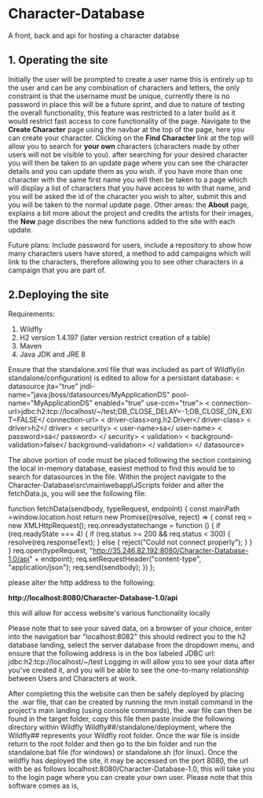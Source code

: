 # Character-Database
A front, back and api for hosting a character databse

## 1. Operating the site
Initially the user will be prompted to create a user name this is entirely up to the user and can be any combination of characters and letters, the only constraint is that the username must be unique, currently there is no password in place this will be a future sprint, and due to nature of testing the overall functionality, this feature was restricted to a later build as it would restrict fast access to core functionality of the page. Navigate to the **Create Character** page using the navbar at the top of the page, here you can create your character. Clicking on the **Find Character** link at the top will allow you to search for **your own** characters (characters made by other users will not be visible to you). after searching for your desired character you will then be taken to an update page where you can see the character details and you can update them as you wish. if you have more than one character with the same first name you will then be taken to a page which will display a list of characters that you have access to with that name, and you will be asked the id of the character you wish to alter, submit this and you will be taken to the normal update page.
Other areas: the **About** page, explains a bit more about the project and credits the artists for their images, the **New** page discribes the new functions added to the site with each update.

Future plans:
Include password for users, include a repository to show how many characters users have stored, a method to add campaigns which will link to the characters, therefore allowing you to see other characters in a campaign that you are part of. 

## 2.Deploying the site
Requirements:
 1. Wildfly
 2. H2 version 1.4.197 (later version restrict creation of a table)
 3. Maven
 4. Java JDK and JRE 8
 
 Ensure that the standalone.xml file that was included as part of Wildfly(in standalone/configuration) is edited to allow for a persistant database:
 < datasource jta="true" jndi-name="java:jboss/datasources/MyApplicationDS" pool-name="MyApplicationDS" enabled="true" use-ccm="true"> 
    < connection-url>jdbc:h2:tcp://localhost/~/test;DB_CLOSE_DELAY=-1;DB_CLOSE_ON_EXIT=FALSE</ connection-url> 
    < driver-class>org.h2.Driver</ driver-class>
    < driver>h2</ driver>
    < security> 
        < user-name>sa</ user-name> 
        < password>sa</ password> 
    </ security> 
    < validation> 
          < background-validation>false</ background-validation> 
    </ validation> 
    </ datasource>
    
The above portion of code must be placed following the section containing the local in-memory database, easiest method to find this would be to search for datasources in the file.
Within the project navigate to the Character-Database\src\main\webapp\JScripts folder and alter the fetchData.js, you will see the following file:

function fetchData(sendbody, typeRequest, endpoint) {
    const mainPath =window.location.host
    return new Promise((resolve, reject) => {
        const req = new XMLHttpRequest();
        req.onreadystatechange = function () {
            if (req.readyState === 4) {
                if (req.status >= 200 && req.status < 300) {
                    resolve(req.responseText);
                } else {
                    reject("Could not connect properly");
                }
            }
        }
        req.open(typeRequest, "http://35.246.82.192:8080/Character-Database-1.0/api" + endpoint);
        req.setRequestHeader("content-type", "application/json");
        req.send(sendbody);
    })
};

please alter the http address to the following: 

**http://localhost:8080/Character-Database-1.0/api**

this will allow for access website's various functionality locally

Please note that to see your saved data, on a browser of your choice, enter into the navigation bar "localhost:8082" this should redirect you to the h2 database landing, select the server database from the dropdown menu, and ensure that the following address is in the box labeled JDBC url: jdbc:h2:tcp://localhost/~/test 
Logging in will allow you to see your data after you've created it, and you will be able to see the one-to-many relationship between Users and Characters at work.

After completing this the website can then be safely deployed by placing the .war file, that can be created by running the mvn install command in the project's main landing (using console commands), the .war file can then be found in the target folder, copy this file then paste inside the following directory within Wildfly Wildfly##/standalone/deployment, where the Wildfly## represents your Wildfly root folder. Once the war file is inside return to the root folder and then go to the bin folder and run the standalone.bat file (for windows) or standalone.sh (for linux). Once the wildfly has deployed the site, it may be accessed on the port 8080, the url with be as follows localhost:8080/Character-Database-1.0, this will take you to the login page where you can create your own user.
Please note that this software comes as is, 
